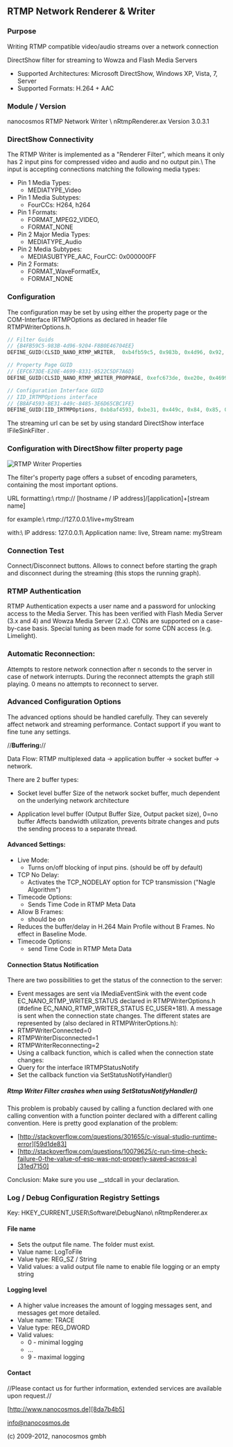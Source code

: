 ## RTMP Network Renderer & Writer

### Purpose

Writing RTMP compatible video/audio streams over a network connection

DirectShow filter for streaming to Wowza and Flash Media Servers

  * Supported Architectures: Microsoft DirectShow, Windows XP, Vista, 7, Server
  * Supported Formats: H.264 + AAC

### Module / Version

nanocosmos RTMP Network Writer \\
nRtmpRenderer.ax  Version 3.0.3.1

### DirectShow Connectivity

The RTMP Writer is implemented as a "Renderer Filter", which means it only has 2 input pins for compressed video and audio and no output pin.\\
The input is accepting connections matching the following media types:

  * Pin 1 Media Types:
    * MEDIATYPE_Video
  * Pin 1 Media Subtypes:
    * FourCCs: H264, h264
  * Pin 1 Formats:
    * FORMAT_MPEG2_VIDEO,
    * FORMAT_NONE
  * Pin 2 Major Media Types:
    * MEDIATYPE_Audio
  * Pin 2 Media Subtypes:
    * MEDIASUBTYPE_AAC,  FourCC: 0x000000FF
  * Pin 2 Formats:
    * FORMAT_WaveFormatEx,
    * FORMAT_NONE

### Configuration

The configuration may be set by using either the property page or the COM-Interface IRTMPOptions as declared in header file RTMPWriterOptions.h.

```c
// Filter Guids
// {B4FB59C5-983B-4d96-9204-F8B0E46704EE}
DEFINE_GUID(CLSID_NANO_RTMP_WRITER,  0xb4fb59c5, 0x983b, 0x4d96, 0x92, 0x4, 0xf8, 0xb0, 0xe4, 0x67, 0x4, 0xee);

// Property Page GUID
// {EFC673DE-E20E-4699-8331-9522C5DF7A6D}
DEFINE_GUID(CLSID_NANO_RTMP_WRITER_PROPPAGE, 0xefc673de, 0xe20e, 0x4699, 0x83, 0x31, 0x95, 0x22, 0xc5, 0xdf, 0x7a, 0x6d);

// Configuration Interface GUID
// IID_IRTMPOptions interface
// {B8AF4593-BE31-449c-8485-3E6D65CBC1FE}
DEFINE_GUID(IID_IRTMPOptions, 0xb8af4593, 0xbe31, 0x449c, 0x84, 0x85, 0x3e, 0x6d, 0x65, 0xcb, 0xc1, 0xfe)
```

The streaming url can be set by using standard DirectShow interface IFileSinkFilter .

### Configuration with DirectShow filter property page

![RTMP Writer Properties](img/directshow_rtmp_writer_properties.png)

The filter's property page offers a subset of encoding parameters, containing the most important options.

URL formatting:\\
rtmp:// [hostname / IP address]/[application]+[stream name]

for example:\\
rtmp://127.0.0.1/live+myStream

with:\\
IP address: 127.0.0.1\\
Application name: live,   Stream name: myStream

### Connection Test

Connect/Disconnect buttons. Allows to connect before starting the graph and disconnect during the streaming (this stops the running graph).

### RTMP Authentication
RTMP Authentication expects a user name and a password for unlocking access to the Media Server.
This has been verified with Flash Media Server (3.x and 4) and Wowza Media Server (2.x).
CDNs are supported on a case-by-case basis.
Special tuning as been made for some CDN access
(e.g. Limelight).

### Automatic Reconnection:

Attempts to restore network connection after n seconds to the server in case of network interrupts. During the reconnect attempts the graph still playing. 0 means no attempts to reconnect to server.

### Advanced Configuration Options

The advanced options should be handled carefully. They can severely affect network and streaming performance. Contact support if you want to fine tune any settings.

//**Buffering:**//

Data Flow:  RTMP multiplexed data -> application buffer -> socket buffer -> network.

There are 2 buffer types:
  * Socket level buffer
Size of the network socket buffer, much dependent on the underlying network architecture

  * Application level buffer (Output Buffer Size, Output packet size),  0=no buffer
Affects bandwidth utilization, prevents bitrate changes and puts the sending process to a separate thread.

#### Advanced Settings:
  * Live Mode:
    * Turns on/off blocking of input pins.  (should be off by default)
  * TCP No Delay:
    * Activates the TCP_NODELAY option for TCP transmission ("Nagle Algorithm")
  * Timecode Options:
    * Sends Time Code in RTMP Meta Data
  * Allow B Frames:
    * should be on
  * Reduces the buffer/delay in H.264 Main Profile without B Frames. No effect in Baseline Mode.
  * Timecode Options:
    * send Time Code in RTMP Meta Data

#### Connection Status Notification

There are two possibilities to get the status of the connection to the server:

  * Event messages are sent via IMediaEventSink with the event code EC_NANO_RTMP_WRITER_STATUS  declared in RTMPWriterOptions.h (#define EC_NANO_RTMP_WRITER_STATUS EC_USER+181).  A message is sent when the connection state changes. The different states are represented by (also declared in RTMPWriterOptions.h):
  * RTMPWriterConnected=0
  * RTMPWriterDisconnected=1
  * RTMPWriterReconnecting=2
  * Using a callback function, which is called when the connection state changes:
  * Query for the interface IRTMPStatusNotify
  * Set the callback function via SetStatusNotifyHandler()

##### Rtmp Writer Filter crashes when using SetStatusNotifyHandler()

This problem is probably caused by calling a function declared with one calling convention with a function pointer declared with a different calling convention. Here is pretty good explanation of the problem:
  * [http://stackoverflow.com/questions/301655/c-visual-studio-runtime-error][59d1de83]
  * [http://stackoverflow.com/questions/10079625/c-run-time-check-failure-0-the-value-of-esp-was-not-properly-saved-across-a][31ed7150]



Conclusion: Make sure you use __stdcall in your declaration.

### Log / Debug Configuration Registry Settings

Key: HKEY_CURRENT_USER\Software\DebugNano\ nRtmpRenderer.ax

#### File name
  * Sets the output file name. The folder must exist.
  * Value name: 	LogToFile
  * Value type: 	REG_SZ / String
  * Valid values:	a valid output file name to enable file logging or an empty string

#### Logging level
  * A higher value increases the amount of logging messages sent, and messages get more detailed.
  * Value name: 	TRACE
  * Value type: 	REG_DWORD
  * Valid values:
    * 0 - minimal logging
    * …
    * 9 - maximal logging

#### Contact
//Please contact us for further information, extended services are available upon request.//


[http://www.nanocosmos.de][8da7b4b5]



[info@nanocosmos.de][6b2aae43]



(c) 2009-2012, nanocosmos gmbh

[59d1de83]: http://stackoverflow.com/questions/301655/c-visual-studio-runtime-error "Stackoverflow C visual studio runtime error"
[31ed7150]: http://stackoverflow.com/questions/10079625/c-run-time-check-failure-0-the-value-of-esp-was-not-properly-saved-across-a "Stackoverflow c run time check failure"
[6b2aae43]: mailto:info@nanocosmos.de "Mail to : info@nanocosmos.de"
[8da7b4b5]: http://www.nanocosmos.de "http://www.nanocosmos.de"

